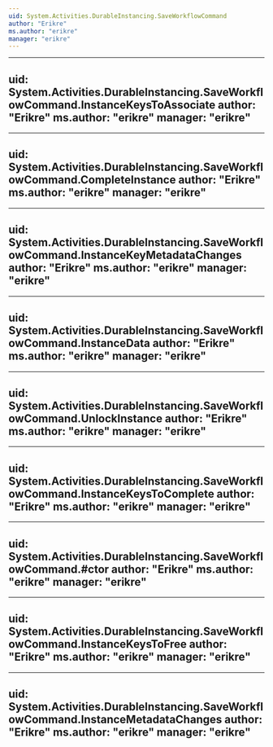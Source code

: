 ```yaml
---
uid: System.Activities.DurableInstancing.SaveWorkflowCommand
author: "Erikre"
ms.author: "erikre"
manager: "erikre"
---
```


---
uid: System.Activities.DurableInstancing.SaveWorkflowCommand.InstanceKeysToAssociate
author: "Erikre"
ms.author: "erikre"
manager: "erikre"
---

---
uid: System.Activities.DurableInstancing.SaveWorkflowCommand.CompleteInstance
author: "Erikre"
ms.author: "erikre"
manager: "erikre"
---

---
uid: System.Activities.DurableInstancing.SaveWorkflowCommand.InstanceKeyMetadataChanges
author: "Erikre"
ms.author: "erikre"
manager: "erikre"
---

---
uid: System.Activities.DurableInstancing.SaveWorkflowCommand.InstanceData
author: "Erikre"
ms.author: "erikre"
manager: "erikre"
---

---
uid: System.Activities.DurableInstancing.SaveWorkflowCommand.UnlockInstance
author: "Erikre"
ms.author: "erikre"
manager: "erikre"
---

---
uid: System.Activities.DurableInstancing.SaveWorkflowCommand.InstanceKeysToComplete
author: "Erikre"
ms.author: "erikre"
manager: "erikre"
---

---
uid: System.Activities.DurableInstancing.SaveWorkflowCommand.#ctor
author: "Erikre"
ms.author: "erikre"
manager: "erikre"
---

---
uid: System.Activities.DurableInstancing.SaveWorkflowCommand.InstanceKeysToFree
author: "Erikre"
ms.author: "erikre"
manager: "erikre"
---

---
uid: System.Activities.DurableInstancing.SaveWorkflowCommand.InstanceMetadataChanges
author: "Erikre"
ms.author: "erikre"
manager: "erikre"
---
